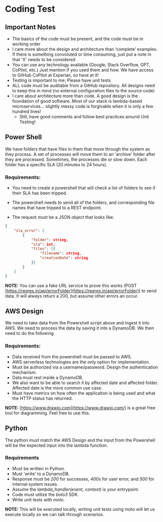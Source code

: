 # Coding Test

## Important Notes

- The basics of the code must be present, and the code must be in working order
- I care more about the design and architecture than ‘complete’ examples. If there is something convoluted or time consuming, just put a note in that 'X' needs to be considered
- You can use any technology available (Google, Stack Overflow, GPT, CoPilot, etc.) Just mention if you used them and how. We have access to GitHub CoPilot at Experian, so have at it!
- Testing is important to me; Please have unit tests
- ALL code must be auditable from a GitHub repository. All designs need to keep this in mind (no external configuration files to the source code)
- I care about architecture more than code. A good design is the foundation of good software. Most of our stack is lambda-based microservices… slightly messy code is forgivable when it is only a few hundred lines!
  - Still, have good comments and follow best practices around Unit Testing!

## Power Shell

We have folders that have files in them that move through the system as they process. A set of processes will move them to an 'archive' folder after they are processed. Sometimes, the processes die or slow down. Each folder has a specific SLA (20 minutes to 24 hours).

### Requirements:

- You need to create a powershell that will check a list of folders to see if their SLA has been tripped.
- The powershell needs to send all of the folders, and corresponding file names that have tripped to a REST endpoint.

- The request must be a JSON object that looks like:
```JSON
{
    "sla_error": [
        {
            "folder": string,
            "sla": int,
            "files": [{
                "filename": string,
                "creationDate": string
            }]
        }
    ]
}
```

**NOTE:** You can use a fake URL service to prove this works (POST [https://reqres.in/api/errorFolder](https://reqres.in/api/errorFolder)) to send data. It will always return a 200, but assume other errors an occur.


## AWS Design

We need to take data from the Powershell script above and ingest it into AWS. We need to process the data by saving it into a DynamoDB. We then need to do the following

### Requirements:
- Data received from the powershell must be passed to AWS.
- AWS serverless technologies are the only option for implementation.
- Must be authorized via a username/password. Design the authentication mechanism.
- Data must rest inside a DynamoDB.
- We also want to be able to search it by affected date and affected folder. Affected date is the more common use case.
- Must have metrics on how often the application is being used and what the HTTP status has returned.

**NOTE:** [https://www.drawio.com](https://www.drawio.com/) is a great free tool for diagramming. Feel free to use this.


## Python

The python must match the AWS Design and the input from the Powershell will be the expected input into the lambda function.

### Requirements

- Must be written in Python.
- Must 'write' to a DynamoDB.
- Response must be _200_ for successes, _400s_ for user error, and _500_ for internal system issues.
- Assume the _lambda_handler(event, context)_ is your entrypoint.
- Code must utilize the _boto3_ SDK.
- Write unit tests with _moto_.

**NOTE:** This will be executed locally, writing unit tests using moto will let us execute locally so we can talk through scenarios.
